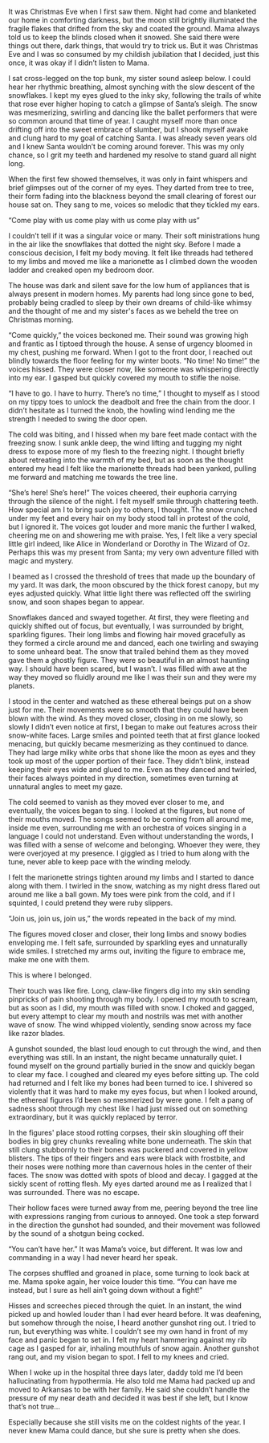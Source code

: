 It was Christmas Eve when I first saw them. Night had come and blanketed our home in comforting darkness, but the moon still brightly illuminated the fragile flakes that drifted from the sky and coated the ground. Mama always told us to keep the blinds closed when it snowed. She said there were things out there, dark things, that would try to trick us. But it was Christmas Eve and I was so consumed by my childish jubilation that I decided, just this once, it was okay if I didn’t listen to Mama. 

I sat cross-legged on the top bunk, my sister sound asleep below. I could hear her rhythmic breathing, almost synching with the slow descent of the snowflakes. I kept my eyes glued to the inky sky, following the trails of white that rose ever higher hoping to catch a glimpse of Santa’s sleigh. The snow was mesmerizing, swirling and dancing like the ballet performers that were so common around that time of year. I caught myself more than once drifting off into the sweet embrace of slumber, but I shook myself awake and clung hard to my goal of catching Santa. I was already seven years old and I knew Santa wouldn’t be coming around forever. This was my only chance, so I grit my teeth and hardened my resolve to stand guard all night long. 

When the first few showed themselves, it was only in faint whispers and brief glimpses out of the corner of my eyes. They darted from tree to tree, their form fading into the blackness beyond the small clearing of forest our house sat on. They sang to me, voices so melodic that they tickled my ears. 

“Come play with us come play with us come play with us”

I couldn’t tell if it was a singular voice or many. Their soft ministrations hung in the air like the snowflakes that dotted the night sky. Before I made a conscious decision, I felt my body moving. It felt like threads had tethered to my limbs and moved me like a marionette as I climbed down the wooden ladder and creaked open my bedroom door. 

The house was dark and silent save for the low hum of appliances that is always present in modern homes. My parents had long since gone to bed, probably being cradled to sleep by their own dreams of child-like whimsy and the thought of me and my sister's faces as we beheld the tree on Christmas morning.  

“Come quickly,” the voices beckoned me. Their sound was growing high and frantic as I tiptoed through the house. A sense of urgency bloomed in my chest, pushing me forward. When I got to the front door, I reached out blindly towards the floor feeling for my winter boots. “No time! No time!” the voices hissed. They were closer now, like someone was whispering directly into my ear. I gasped but quickly covered my mouth to stifle the noise. 

“I have to go. I have to hurry. There’s no time,” I thought to myself as I stood on my tippy toes to unlock the deadbolt and free the chain from the door. I didn’t hesitate as I turned the knob, the howling wind lending me the strength I needed to swing the door open. 

The cold was biting, and I hissed when my bare feet made contact with the freezing snow. I sunk ankle deep, the wind lifting and tugging my night dress to expose more of my flesh to the freezing night. I thought briefly about retreating into the warmth of my bed, but as soon as the thought entered my head I felt like the marionette threads had been yanked, pulling me forward and matching me towards the tree line. 

“She’s here! She’s here!” The voices cheered, their euphoria carrying through the silence of the night. I felt myself smile through chattering teeth. How special am I to bring such joy to others, I thought. The snow crunched under my feet and every hair on my body stood tall in protest of the cold, but I ignored it. The voices got louder and more manic the further I walked, cheering me on and showering me with praise. Yes, I felt like a very special little girl indeed, like Alice in Wonderland or Dorothy in The Wizard of Oz. Perhaps this was my present from Santa; my very own adventure filled with magic and mystery. 

I beamed as I crossed the threshold of trees that made up the boundary of my yard. It was dark, the moon obscured by the thick forest canopy, but my eyes adjusted quickly. What little light there was reflected off the swirling snow, and soon shapes began to appear. 

Snowflakes danced and swayed together. At first, they were fleeting and quickly shifted out of focus, but eventually, I was surrounded by bright, sparkling figures. Their long limbs and flowing hair moved gracefully as they formed a circle around me and danced, each one twirling and swaying to some unheard beat. The snow that trailed behind them as they moved gave them a ghostly figure. They were so beautiful in an almost haunting way. I should have been scared, but I wasn’t. I was filled with awe at the way they moved so fluidly around me like I was their sun and they were my planets. 

I stood in the center and watched as these ethereal beings put on a show just for me. Their movements were so smooth that they could have been blown with the wind. As they moved closer, closing in on me slowly, so slowly I didn’t even notice at first, I began to make out features across their snow-white faces. Large smiles and pointed teeth that at first glance looked menacing, but quickly became mesmerizing as they continued to dance. They had large milky white orbs that shone like the moon as eyes and they took up most of the upper portion of their face. They didn’t blink, instead keeping their eyes wide and glued to me. Even as they danced and twirled, their faces always pointed in my direction, sometimes even turning at unnatural angles to meet my gaze. 

The cold seemed to vanish as they moved ever closer to me, and eventually, the voices began to sing. I looked at the figures, but none of their mouths moved. The songs seemed to be coming from all around me, inside me even, surrounding me with an orchestra of voices singing in a language I could not understand. Even without understanding the words, I was filled with a sense of welcome and belonging. Whoever they were, they were overjoyed at my presence. I giggled as I tried to hum along with the tune, never able to keep pace with the winding melody. 

I felt the marionette strings tighten around my limbs and I started to dance along with them. I twirled in the snow, watching as my night dress flared out around me like a ball gown. My toes were pink from the cold, and if I squinted, I could pretend they were ruby slippers. 

“Join us, join us, join us,” the words repeated in the back of my mind. 

The figures moved closer and closer, their long limbs and snowy bodies enveloping me. I felt safe, surrounded by sparkling eyes and unnaturally wide smiles. I stretched my arms out, inviting the figure to embrace me, make me one with them.

This is where I belonged. 

Their touch was like fire. Long, claw-like fingers dig into my skin sending pinpricks of pain shooting through my body. I opened my mouth to scream, but as soon as I did, my mouth was filled with snow. I choked and gagged, but every attempt to clear my mouth and nostrils was met with another wave of snow. The wind whipped violently, sending snow across my face like razor blades. 

A gunshot sounded, the blast loud enough to cut through the wind, and then everything was still. In an instant, the night became unnaturally quiet. I found myself on the ground partially buried in the snow and quickly began to clear my face. I coughed and cleared my eyes before sitting up. The cold had returned and I felt like my bones had been turned to ice. I shivered so violently that it was hard to make my eyes focus, but when I looked around, the ethereal figures I’d been so mesmerized by were gone. I felt a pang of sadness shoot through my chest like I had just missed out on something extraordinary, but it was quickly replaced by terror.

In the figures' place stood rotting corpses, their skin sloughing off their bodies in big grey chunks revealing white bone underneath. The skin that still clung stubbornly to their bones was puckered and covered in yellow blisters. The tips of their fingers and ears were black with frostbite, and their noses were nothing more than cavernous holes in the center of their faces. The snow was dotted with spots of blood and decay. I gagged at the sickly scent of rotting flesh. My eyes darted around me as I realized that I was surrounded. There was no escape. 

Their hollow faces were turned away from me, peering beyond the tree line with expressions ranging from curious to annoyed. One took a step forward in the direction the gunshot had sounded, and their movement was followed by the sound of a shotgun being cocked. 

“You can’t have her.” It was Mama’s voice, but different. It was low and commanding in a way I had never heard her speak. 

The corpses shuffled and groaned in place, some turning to look back at me. Mama spoke again, her voice louder this time. “You can have me instead, but I sure as hell ain’t going down without a fight!” 

Hisses and screeches pieced through the quiet. In an instant, the wind picked up and howled louder than I had ever heard before. It was deafening, but somehow through the noise, I heard another gunshot ring out. I tried to run, but everything was white. I couldn’t see my own hand in front of my face and panic began to set in. I felt my heart hammering against my rib cage as I gasped for air, inhaling mouthfuls of snow again. Another gunshot rang out, and my vision began to spot. I fell to my knees and cried. 

When I woke up in the hospital three days later, daddy told me I’d been hallucinating from hypothermia. He also told me Mama had packed up and moved to Arkansas to be with her family. He said she couldn’t handle the pressure of my near death and decided it was best if she left, but I know that’s not true…

Especially because she still visits me on the coldest nights of the year. I never knew Mama could dance, but she sure is pretty when she does.